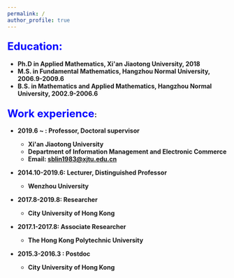 ```yaml
---
permalink: / 
author_profile: true
---
```


### <font color=blue size=5>Education:</font>

* **Ph.D in Applied Mathematics, Xi'an Jiaotong University, 2018**  
* **M.S. in Fundamental Mathematics, Hangzhou Normal University, 2006.9-2009.6** 
* **B.S. in Mathematics and Applied Mathematics, Hangzhou Normal University, 2002.9-2006.6**

### <font color=blue size=5>Work experience</font>:
* **2019.6 ~ :  Professor,  Doctoral supervisor**
  * **Xi'an Jiaotong University**
  * **Department of Information Management and Electronic Commerce**
  * **Email: sblin1983@xjtu.edu.cn**
* **2014.10-2019.6: Lecturer, Distinguished Professor**
  * **Wenzhou University**

* **2017.8-2019.8: Researcher**
  * **City University of Hong Kong**
* **2017.1-2017.8:  Associate Researcher**
  *  **The Hong Kong Polytechnic University**

* **2015.3-2016.3 :  Postdoc**

  * **City University of Hong Kong**

    

